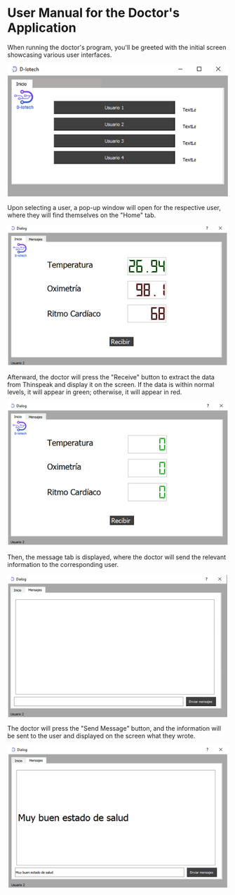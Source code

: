 # User Manual for the Doctor's Application


When running the doctor's program, you'll be greeted with the initial screen showcasing various user interfaces.

![Imagen](Imagenes/imagen1.png "Imagen1")


Upon selecting a user, a pop-up window will open for the respective user, where they will find themselves on the "Home" tab.

![Imagen](Imagenes/img3.png "Imagen2")


Afterward, the doctor will press the "Receive" button to extract the data from Thinspeak and display it on the screen. If the data is within normal levels, it will appear in green; otherwise, it will appear in red.

![Imagen](Imagenes/img2.png "Imagen3")


Then, the message tab is displayed, where the doctor will send the relevant information to the corresponding user.

![Imagen](Imagenes/imagen4.png "Imagen4")


The doctor will press the "Send Message" button, and the information will be sent to the user and displayed on the screen what they wrote.

![Imagen](Imagenes/imagen5.png "Imagen5")
